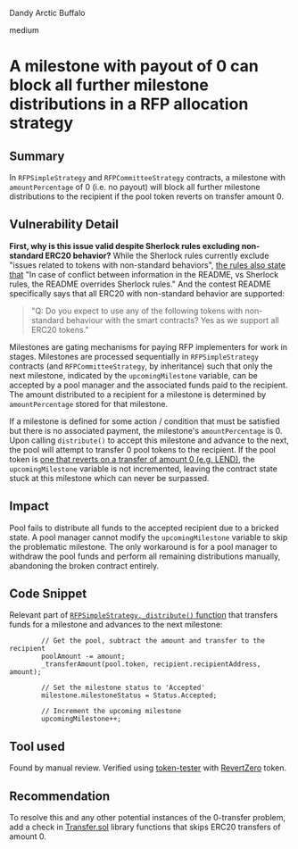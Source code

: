 Dandy Arctic Buffalo

medium

# A milestone with payout of 0 can block all further milestone distributions in a RFP allocation strategy
## Summary
In `RFPSimpleStrategy` and `RFPCommitteeStrategy` contracts, a milestone with `amountPercentage` of 0 (i.e. no payout) will block all further milestone distributions to the recipient if the pool token reverts on transfer amount 0.

## Vulnerability Detail
**First, why is this issue valid despite Sherlock rules excluding non-standard ERC20 behavior?**
While the Sherlock rules currently exclude "issues related to tokens with non-standard behaviors", [the rules also state that](https://docs.sherlock.xyz/audits/judging/judging#iii.-some-standards-observed) "In case of conflict between information in the README, vs Sherlock rules, the README overrides Sherlock rules." And the contest README specifically says that all ERC20 with non-standard behavior are supported:

> "Q: Do you expect to use any of the following tokens with non-standard behaviour with the smart contracts?
> Yes as we support all ERC20 tokens."

Milestones are gating mechanisms for paying RFP implementers for work in stages. Milestones are processed sequentially in `RFPSimpleStrategy` contracts (and `RFPCommitteeStrategy`, by inheritance) such that only the next milestone, indicated by the `upcomingMilestone` variable, can be accepted by a pool manager and the associated funds paid to the recipient. The amount distributed to a recipient for a milestone is determined by `amountPercentage` stored for that milestone.

If a milestone is defined for some action / condition that must be satisfied but there is no associated payment, the milestone's  `amountPercentage` is 0. Upon calling `distribute()` to accept this milestone and advance to the next, the pool will attempt to transfer 0 pool tokens to the recipient. If the pool token is [one that reverts on a transfer of amount 0 (e.g. LEND)](https://github.com/d-xo/weird-erc20#revert-on-zero-value-transfers), the `upcomingMilestone` variable is not incremented, leaving the contract state stuck at this milestone which can never be surpassed.

## Impact
Pool fails to distribute all funds to the accepted recipient due to a bricked state. A pool manager cannot modify the `upcomingMilestone` variable to skip the problematic milestone. The only workaround is for a pool manager to withdraw the pool funds and perform all remaining distributions manually, abandoning the broken contract entirely.

## Code Snippet
Relevant part of [`RFPSimpleStrategy._distribute()` function](https://github.com/allo-protocol/allo-v2/blob/851571c27df5c16f6586ece2a1cb6fd0acf04ec9/contracts/strategies/rfp-simple/RFPSimpleStrategy.sol#L417) that transfers funds for a milestone and advances to the next milestone:
```solidity
        // Get the pool, subtract the amount and transfer to the recipient
        poolAmount -= amount;
        _transferAmount(pool.token, recipient.recipientAddress, amount);

        // Set the milestone status to 'Accepted'
        milestone.milestoneStatus = Status.Accepted;

        // Increment the upcoming milestone
        upcomingMilestone++;
```

## Tool used

Found by manual review. Verified using [token-tester](https://github.com/bEsPoKeN-tOkEns/token-tester) with [RevertZero](https://github.com/d-xo/weird-erc20/blob/main/src/RevertZero.sol) token.

## Recommendation
To resolve this and any other potential instances of the 0-transfer problem, add a check in [Transfer.sol](https://github.com/allo-protocol/allo-v2/blob/851571c27df5c16f6586ece2a1cb6fd0acf04ec9/contracts/core/libraries/Transfer.sol#L28) library functions that skips ERC20 transfers of amount 0.